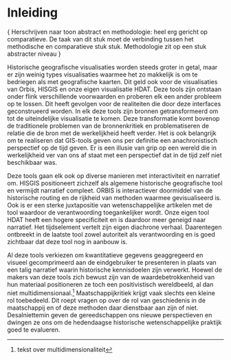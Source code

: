 # Inleiding

{ Herschrijven naar toon abstract en methodologie: heel erg gericht op comparatieve. De taak van dit stuk moet de verbinding tussen het methodische en comparatieve stuk stuk. Methodologie zit op een stuk abstracter niveau }

Historische geografische visualisaties worden steeds groter in getal, maar er zijn weinig types visualisaties waarmee het zo makkelijk is om te bedriegen als met geografische kaarten. Dit geld ook voor de visualisaties van Orbis, HISGIS en onze eigen visualisatie HDAT. Deze tools zijn ontstaan onder flink verschillende voorwaarden en proberen elk een ander probleem op te lossen. Dit heeft gevolgen voor de realiteiten die door deze interfaces geconstrueerd worden. In elk deze tools zijn bronnen getransformeerd om tot de uiteindelijke visualisatie te komen. Deze transformatie komt bovenop de traditionele problemen van de bronnenkritiek en problematiseren de relatie die de bron met de werkelijkheid heeft verder. Het is ook belangrijk om te realiseren dat GIS-tools geven ons per definitie een anachronistisch perspectief op de tijd geven. Er is een illusie van grip op een wereld die in werkelijkheid ver van ons af staat met een perspectief dat in de tijd zelf niet beschikbaar was.

Deze tools gaan elk ook op diverse manieren met interactiviteit en narratief om. HISGIS positioneert zichzelf als algemene historische geografische tool en vermijdt narratief compleet. ORBIS is interactiever doormiddel van de historische routing en  de rijkheid van methoden waarmee gevisualiseerd is. Ook is er een sterke juxtapositie van wetenschappelijke artikelen met de tool waardoor de verantwoording toegankelijker wordt. Onze eigen tool HDAT heeft een hogere specificiteit en is daardoor meer geneigd naar narratief. Het tijdselement vertelt zijn eigen diachrone verhaal. Daarentegen ontbreekt in de laatste tool zowel autoriteit als verantwoording en is goed zichtbaar dat deze tool nog in aanbouw is.

Al deze tools verkiezen om kwantitatieve gegevens geaggregeerd en visueel gecomprimeerd aan de eindgebruiker te presenteren in plaats van een talig narratief waarin historische kennisdoelen zijn verwerkt. Hoewel de makers van deze tools zich bewust zijn van de waardebetrokkenheid van hun materiaal positioneren ze toch een positivistisch wereldbeeld, al dan niet multidimensionaal.[^1] Maatschappijkritiek krijgt vaak slechts een kleine rol toebedeeld. Dit roept vragen op over de rol van geschiedenis in de maatschappij en of deze methoden daar dienstbaar aan zijn of niet. Desalniettemin geven de gereedschappen ons nieuwe perspectieven en dwingen ze ons om de hedendaagse historische wetenschappelijke praktijk goed te evalueren.

[^1]:	tekst over multidimensionaliteit